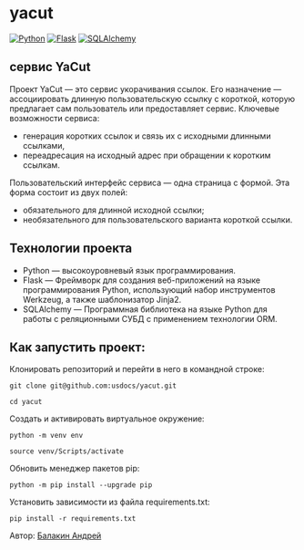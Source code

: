 # yacut
[![Python](https://img.shields.io/badge/-Python-464646?style=flat&logo=Python&logoColor=ffffff&color=5fe620)](https://www.python.org/)
[![Flask](https://img.shields.io/badge/-Flask-464646?style=flat&logo=Flask&&logoColor=ffffff&color=5fe620)](https://flask.palletsprojects.com/en/latest/)
[![SQLAlchemy](https://img.shields.io/badge/-SQLAlchemy-464646?style=flat&logo=SQLAlchemy&logoColor=ffffff&color=5fe620)](https://www.sqlalchemy.org/)

## сервис YaCut
Проект YaCut — это сервис укорачивания ссылок. Его назначение — ассоциировать длинную пользовательскую ссылку с короткой, которую предлагает сам пользователь или предоставляет сервис.
Ключевые возможности сервиса:
* генерация коротких ссылок и связь их с исходными длинными ссылками,
* переадресация на исходный адрес при обращении к коротким ссылкам.

Пользовательский интерфейс сервиса — одна страница с формой. Эта форма состоит из двух полей:
* обязательного для длинной исходной ссылки;
* необязательного для пользовательского варианта короткой ссылки.

## Технологии проекта
* Python — высокоуровневый язык программирования.
* Flask — Фреймворк для создания веб-приложений на языке программирования Python, использующий набор инструментов Werkzeug, а также шаблонизатор Jinja2.
* SQLAlchemy — Программная библиотека на языке Python для работы с реляционными СУБД с применением технологии ORM.

## Как запустить проект:
Клонировать репозиторий и перейти в него в командной строке:

```
git clone git@github.com:usdocs/yacut.git
```

```
cd yacut
```

Создать и активировать виртуальное окружение:
```
python -m venv env
```

```
source venv/Scripts/activate
```

Обновить менеджер пакетов pip:
```
python -m pip install --upgrade pip
```
Установить зависимости из файла requirements.txt:
```
pip install -r requirements.txt
```

Автор: [Балакин Андрей](https://github.com/usdocs)
